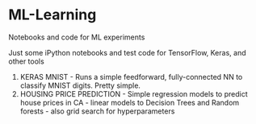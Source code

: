 # ML-Learning
Notebooks and code for ML experiments

Just some iPython notebooks and test code for TensorFlow, Keras, and other tools

1. KERAS MNIST - Runs a simple feedforward, fully-connected NN to classify MNIST digits.  Pretty simple.
2. HOUSING PRICE PREDICTION - Simple regression models to predict house prices in CA - linear models to Decision Trees and Random forests - also grid search for hyperparameters
